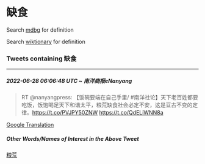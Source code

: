 # 缺食

Search [mdbg](https://www.mdbg.net/chinese/dictionary?page=worddict&wdrst=0&wdqb=缺食) for definition

Search [wiktionary](https://en.wiktionary.org/wiki/缺食) for definition

### Tweets containing 缺食

___
##### 2022-06-28 06:06:48 UTC ~ 南洋商报eNanyang
> RT @nanyangpress: 【饭碗要端在自己手里/ #南洋社论】天下老百姓都要吃饭，饭饱喝足天下和谐太平，粮荒缺食社会必定不安，这是亘古不变的定律。https://t.co/PVJPY50ZNW https://t.co/QdELiWNN8a

[Google Translation](https://translate.google.com/?hi=en&tab=TT&sl=zh-CN&tl=en&op=translate&text=RT+%40nanyangpress%3A+%E3%80%90%E9%A5%AD%E7%A2%97%E8%A6%81%E7%AB%AF%E5%9C%A8%E8%87%AA%E5%B7%B1%E6%89%8B%E9%87%8C%2F+%23%E5%8D%97%E6%B4%8B%E7%A4%BE%E8%AE%BA%E3%80%91%E5%A4%A9%E4%B8%8B%E8%80%81%E7%99%BE%E5%A7%93%E9%83%BD%E8%A6%81%E5%90%83%E9%A5%AD%EF%BC%8C%E9%A5%AD%E9%A5%B1%E5%96%9D%E8%B6%B3%E5%A4%A9%E4%B8%8B%E5%92%8C%E8%B0%90%E5%A4%AA%E5%B9%B3%EF%BC%8C%E7%B2%AE%E8%8D%92%E7%BC%BA%E9%A3%9F%E7%A4%BE%E4%BC%9A%E5%BF%85%E5%AE%9A%E4%B8%8D%E5%AE%89%EF%BC%8C%E8%BF%99%E6%98%AF%E4%BA%98%E5%8F%A4%E4%B8%8D%E5%8F%98%E7%9A%84%E5%AE%9A%E5%BE%8B%E3%80%82https%3A%2F%2Ft.co%2FPVJPY50ZNW+https%3A%2F%2Ft.co%2FQdELiWNN8a)
##### Other Words/Names of Interest in the Above Tweet
[粮荒](粮荒.md)

